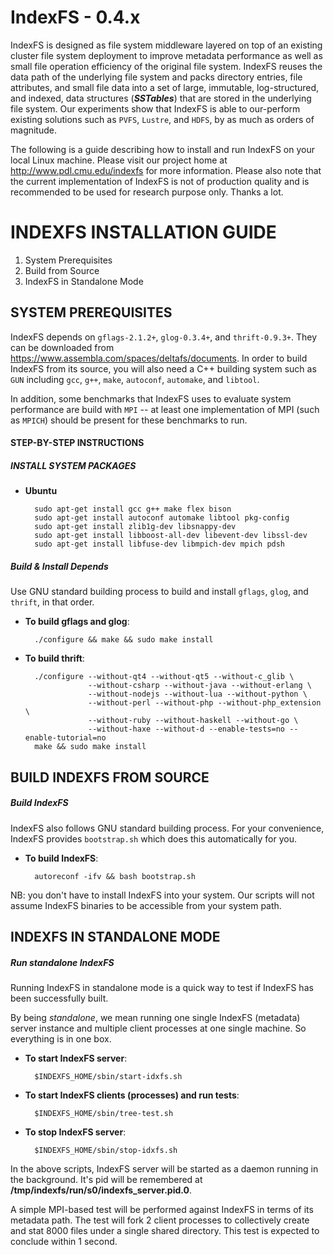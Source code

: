 IndexFS - 0.4.x
===============

IndexFS is designed as file system middleware layered on top of an
existing cluster file system deployment to improve metadata performance
as well as small file operation efficiency of the original file system.
IndexFS reuses the data path of the underlying file system and packs
directory entries, file attributes, and small file data into a set of
large, immutable, log-structured, and indexed, data structures
(**_SSTables_**) that are stored in the underlying file system. Our
experiments show that IndexFS is able to our-perform existing solutions
such as `PVFS`, `Lustre`, and `HDFS`, by as much as orders of magnitude.

The following is a guide describing how to install and run IndexFS on
your local Linux machine. Please visit our project home at
http://www.pdl.cmu.edu/indexfs for more information. Please also note that
the current implementation of IndexFS is not of production quality
and is recommended to be used for research purpose only. Thanks a lot.

INDEXFS INSTALLATION GUIDE
==========================

1. System Prerequisites
2. Build from Source
3. IndexFS in Standalone Mode

SYSTEM PREREQUISITES
--------------------

IndexFS depends on `gflags-2.1.2+`, `glog-0.3.4+`, and `thrift-0.9.3+`.
They can be downloaded from https://www.assembla.com/spaces/deltafs/documents.
In order to build IndexFS from its source, you will also need a C++
building system such as `GUN` including `gcc`, `g++`, `make`,
`autoconf`, `automake`, and `libtool`.

In addition, some benchmarks that IndexFS uses to evaluate system
performance are build with `MPI` -- at least one implementation of MPI
(such as `MPICH`) should be present for these benchmarks to run.

#### STEP-BY-STEP INSTRUCTIONS

##### INSTALL SYSTEM PACKAGES

* **Ubuntu**

        sudo apt-get install gcc g++ make flex bison
        sudo apt-get install autoconf automake libtool pkg-config
        sudo apt-get install zlib1g-dev libsnappy-dev
        sudo apt-get install libboost-all-dev libevent-dev libssl-dev
        sudo apt-get install libfuse-dev libmpich-dev mpich pdsh

##### Build & Install Depends

Use GNU standard building process to build and install `gflags`,
`glog`, and `thrift`, in that order.

* **To build gflags and glog**:

        ./configure && make && sudo make install

* **To build thrift**:

        ./configure --without-qt4 --without-qt5 --without-c_glib \
                    --without-csharp --without-java --without-erlang \
                    --without-nodejs --without-lua --without-python \
                    --without-perl --without-php --without-php_extension  \
                    --without-ruby --without-haskell --without-go \
                    --without-haxe --without-d --enable-tests=no --enable-tutorial=no
        make && sudo make install

BUILD INDEXFS FROM SOURCE
-------------------------

##### Build IndexFS

IndexFS also follows GNU standard building process. For your
convenience, IndexFS provides `bootstrap.sh` which does this
automatically for you.

* **To build IndexFS**:
  
        autoreconf -ifv && bash bootstrap.sh

NB: you don't have to install IndexFS into your system. Our scripts
will not assume IndexFS binaries to be accessible from your system path.

INDEXFS IN STANDALONE MODE
--------------------------

##### Run standalone IndexFS

Running IndexFS in standalone mode is a quick way to test if IndexFS
has been successfully built.

By being _standalone_, we mean running one single IndexFS (metadata)
server instance and multiple client processes at one single machine.
So everything is in one box.

* **To start IndexFS server**:

        $INDEXFS_HOME/sbin/start-idxfs.sh

* **To start IndexFS clients (processes) and run tests**:

        $INDEXFS_HOME/sbin/tree-test.sh

* **To stop IndexFS server**:

        $INDEXFS_HOME/sbin/stop-idxfs.sh

In the above scripts, IndexFS server will be started as a daemon
running in the background. It's pid will be remembered at
**/tmp/indexfs/run/s0/indexfs_server.pid.0**.

A simple MPI-based test will be performed against IndexFS in terms of
its metadata path. The test will fork 2 client processes to
collectively create and stat 8000 files under a single shared
directory. This test is expected to conclude within 1 second.

